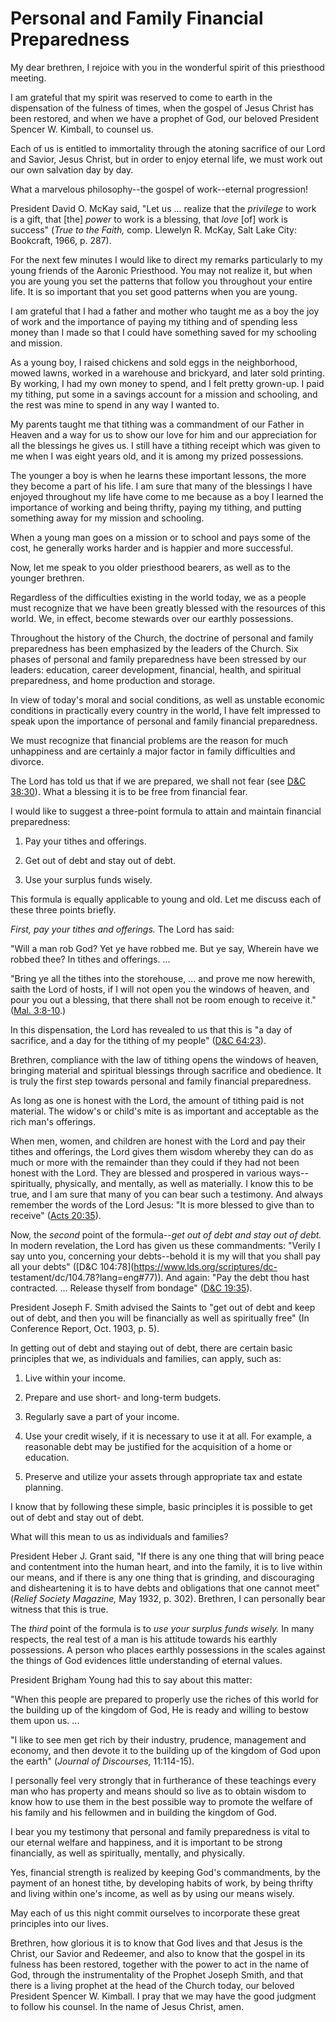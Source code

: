 # Personal and Family Financial Preparedness

My dear brethren, I rejoice with you in the wonderful spirit of this
priesthood meeting.

I am grateful that my spirit was reserved to come to earth in the dispensation
of the fulness of times, when the gospel of Jesus Christ has been restored,
and when we have a prophet of God, our beloved President Spencer W. Kimball,
to counsel us.

Each of us is entitled to immortality through the atoning sacrifice of our
Lord and Savior, Jesus Christ, but in order to enjoy eternal life, we must
work out our own salvation day by day.

What a marvelous philosophy--the gospel of work--eternal progression!

President David O. McKay said, "Let us ... realize that the _privilege_ to work
is a gift, that [the] _power_ to work is a blessing, that _love_ [of] work is
success" (_True to the Faith,_ comp. Llewelyn R. McKay, Salt Lake City:
Bookcraft, 1966, p. 287).

For the next few minutes I would like to direct my remarks particularly to my
young friends of the Aaronic Priesthood. You may not realize it, but when you
are young you set the patterns that follow you throughout your entire life. It
is so important that you set good patterns when you are young.

I am grateful that I had a father and mother who taught me as a boy the joy of
work and the importance of paying my tithing and of spending less money than I
made so that I could have something saved for my schooling and mission.

As a young boy, I raised chickens and sold eggs in the neighborhood, mowed
lawns, worked in a warehouse and brickyard, and later sold printing. By
working, I had my own money to spend, and I felt pretty grown-up. I paid my
tithing, put some in a savings account for a mission and schooling, and the
rest was mine to spend in any way I wanted to.

My parents taught me that tithing was a commandment of our Father in Heaven
and a way for us to show our love for him and our appreciation for all the
blessings he gives us. I still have a tithing receipt which was given to me
when I was eight years old, and it is among my prized possessions.

The younger a boy is when he learns these important lessons, the more they
become a part of his life. I am sure that many of the blessings I have enjoyed
throughout my life have come to me because as a boy I learned the importance
of working and being thrifty, paying my tithing, and putting something away
for my mission and schooling.

When a young man goes on a mission or to school and pays some of the cost, he
generally works harder and is happier and more successful.

Now, let me speak to you older priesthood bearers, as well as to the younger
brethren.

Regardless of the difficulties existing in the world today, we as a people
must recognize that we have been greatly blessed with the resources of this
world. We, in effect, become stewards over our earthly possessions.

Throughout the history of the Church, the doctrine of personal and family
preparedness has been emphasized by the leaders of the Church. Six phases of
personal and family preparedness have been stressed by our leaders: education,
career development, financial, health, and spiritual preparedness, and home
production and storage.

In view of today's moral and social conditions, as well as unstable economic
conditions in practically every country in the world, I have felt impressed to
speak upon the importance of personal and family financial preparedness.

We must recognize that financial problems are the reason for much unhappiness
and are certainly a major factor in family difficulties and divorce.

The Lord has told us that if we are prepared, we shall not fear (see [D&amp;C
38:30](https://www.lds.org/scriptures/dc-testament/dc/38.30?lang=eng#29)).
What a blessing it is to be free from financial fear.

I would like to suggest a three-point formula to attain and maintain financial
preparedness:

  1. Pay your tithes and offerings.

  2. Get out of debt and stay out of debt.

  3. Use your surplus funds wisely.

This formula is equally applicable to young and old. Let me discuss each of
these three points briefly.

_First, pay your tithes and offerings._ The Lord has said:

"Will a man rob God? Yet ye have robbed me. But ye say, Wherein have we robbed
thee? In tithes and offerings. ...

"Bring ye all the tithes into the storehouse, ... and prove me now herewith,
saith the Lord of hosts, if I will not open you the windows of heaven, and
pour you out a blessing, that there shall not be room enough to receive it."
([Mal. 3:8-10](https://www.lds.org/scriptures/ot/mal/3.8-10?lang=eng#7).)

In this dispensation, the Lord has revealed to us that this is "a day of
sacrifice, and a day for the tithing of my people" ([D&amp;C
64:23](https://www.lds.org/scriptures/dc-testament/dc/64.23?lang=eng#22)).

Brethren, compliance with the law of tithing opens the windows of heaven,
bringing material and spiritual blessings through sacrifice and obedience. It
is truly the first step towards personal and family financial preparedness.

As long as one is honest with the Lord, the amount of tithing paid is not
material. The widow's or child's mite is as important and acceptable as the
rich man's offerings.

When men, women, and children are honest with the Lord and pay their tithes
and offerings, the Lord gives them wisdom whereby they can do as much or more
with the remainder than they could if they had not been honest with the Lord.
They are blessed and prospered in various ways--spiritually, physically, and
mentally, as well as materially. I know this to be true, and I am sure that
many of you can bear such a testimony. And always remember the words of the
Lord Jesus: "It is more blessed to give than to receive" ([Acts
20:35](https://www.lds.org/scriptures/nt/acts/20.35?lang=eng#34)).

Now, the _second_ point of the formula--_get out of debt and stay out of
debt._ In modern revelation, the Lord has given us these commandments: "Verily
I say unto you, concerning your debts--behold it is my will that you shall pay
all your debts" ([D&amp;C 104:78](https://www.lds.org/scriptures/dc-
testament/dc/104.78?lang=eng#77)). And again: "Pay the debt thou hast
contracted. ... Release thyself from bondage" ([D&amp;C
19:35](https://www.lds.org/scriptures/dc-testament/dc/19.35?lang=eng#34)).

President Joseph F. Smith advised the Saints to "get out of debt and keep out
of debt, and then you will be financially as well as spiritually free" (In
Conference Report, Oct. 1903, p. 5).

In getting out of debt and staying out of debt, there are certain basic
principles that we, as individuals and families, can apply, such as:

  1. Live within your income.

  2. Prepare and use short- and long-term budgets.

  3. Regularly save a part of your income.

  4. Use your credit wisely, if it is necessary to use it at all. For example, a reasonable debt may be justified for the acquisition of a home or education.

  5. Preserve and utilize your assets through appropriate tax and estate planning.

I know that by following these simple, basic principles it is possible to get
out of debt and stay out of debt.

What will this mean to us as individuals and families?

President Heber J. Grant said, "If there is any one thing that will bring
peace and contentment into the human heart, and into the family, it is to live
within our means, and if there is any one thing that is grinding, and
discouraging and disheartening it is to have debts and obligations that one
cannot meet" (_Relief Society Magazine,_ May 1932, p. 302). Brethren, I can
personally bear witness that this is true.

The _third_ point of the formula is to _use your surplus funds wisely._ In
many respects, the real test of a man is his attitude towards his earthly
possessions. A person who places earthly possessions in the scales against the
things of God evidences little understanding of eternal values.

President Brigham Young had this to say about this matter:

"When this people are prepared to properly use the riches of this world for
the building up of the kingdom of God, He is ready and willing to bestow them
upon us. ...

"I like to see men get rich by their industry, prudence, management and
economy, and then devote it to the building up of the kingdom of God upon the
earth" (_Journal of Discourses,_ 11:114-15).

I personally feel very strongly that in furtherance of these teachings every
man who has property and means should so live as to obtain wisdom to know how
to use them in the best possible way to promote the welfare of his family and
his fellowmen and in building the kingdom of God.

I bear you my testimony that personal and family preparedness is vital to our
eternal welfare and happiness, and it is important to be strong financially,
as well as spiritually, mentally, and physically.

Yes, financial strength is realized by keeping God's commandments, by the
payment of an honest tithe, by developing habits of work, by being thrifty and
living within one's income, as well as by using our means wisely.

May each of us this night commit ourselves to incorporate these great
principles into our lives.

Brethren, how glorious it is to know that God lives and that Jesus is the
Christ, our Savior and Redeemer, and also to know that the gospel in its
fulness has been restored, together with the power to act in the name of God,
through the instrumentality of the Prophet Joseph Smith, and that there is a
living prophet at the head of the Church today, our beloved President Spencer
W. Kimball. I pray that we may have the good judgment to follow his counsel.
In the name of Jesus Christ, amen.

